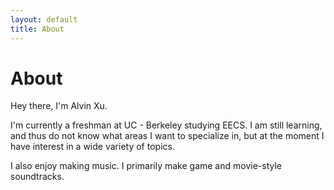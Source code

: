 ```yaml
---
layout: default
title: About
---
```

# About

Hey there, I'm Alvin Xu. 

I'm currently a freshman at UC - Berkeley studying EECS. I am still learning, and thus do not know what areas I want to specialize in, but at the moment I have interest in a wide variety of topics.

I also enjoy making music. I primarily make game and movie-style soundtracks.

